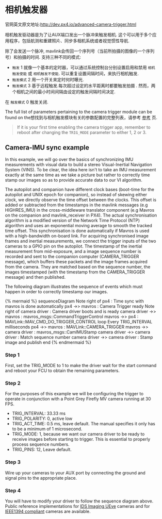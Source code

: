 # 相机触发器

官网英文原文地址:http://dev.px4.io/advanced-camera-trigger.html

相机触发驱动器是为了让AUX端口发出一个脉冲来触发相机. 这个可以用于多个应用程序，包括航测和重建照片、同步多相机系统或者视觉惯性导航.

除了会发送一个脉冲, mavlink会传回一个序列号（当前所拍摄的图像的一个序列号）和拍摄的时间.
支持三种不同的模式:

- `触发` 1 就像一个基本的定时器，可以通过系统控制台分别设置启用和禁用 `相机触发使能` 或 `相机触发不使能`. 可以重复设置间隔时间，来执行相机触发.
- `触发模式` 2 用一个开关来定时何时曝光.
- `触发模式` 3 基于远程触发.每次超过设定的水平距离时都要触发拍摄
. 然而，两个相机之间的最小时间间隔由设定的触发间隔时间决定.

在 `触发模式` 0 触发关闭.

The full list of parameters pertaining to the camera trigger module can be found
on the想找到与相机触发模块有关的参数配置的完整列表，请参考 [参考](https://pixhawk.org/firmware/parameters#camera_trigger) 页.


> If it is your first time enabling the camera trigger app, remember to reboot
after changing the `TRIG_MODE` parameter to either 1, 2 or 3.


## Camera-IMU sync example

In this example, we will go over the basics of synchronizing IMU measurements with visual data to build a stereo Visual-Inertial Navigation System (VINS). To be clear, the idea here isn't to take an IMU measurement exactly at the same time as we take a picture but rather to correctly time stamp our images so as to provide accurate data to our VI algorithm.

The autopilot and companion have different clock bases (boot-time for the autopilot and UNIX epoch for companion), so instead of skewing either clock, we directly observe the time offset between the clocks. This offset is added or subtracted from the timestamps in the mavlink messages (e.g HIGHRES_IMU) in the cross-middleware translator component (e.g Mavros on the companion and mavlink_receiver in PX4). The actual synchronisation algorithm is a modified version of the Network Time Protocol (NTP) algorithm and uses an exponential moving average to smooth the tracked time offset. This synchronisation is done automatically if Mavros is used with a high-bandwidth on-board link.
For acquiring synchronised image frames and inertial measurements, we connect the trigger inputs of the two cameras to a GPIO pin on the autopilot. The timestamp of the inertial measurement from mid-exposure, and a image sequence number is recorded and sent to the companion computer (CAMERA_TRIGGER message), which buffers these packets and the image frames acquired from the camera. They are matched based on the sequence number, the images timestamped (with the timestamp from the CAMERA_TRIGGER message) and then published.

The following diagram illustrates the sequence of events which must happen in order to correctly timestamp our images.

{% mermaid %}
sequenceDiagram
  Note right of px4 : Time sync with mavros is done automatically
  px4 ->> mavros : Camera Trigger ready
  Note right of camera driver : Camera driver boots and is ready
  camera driver ->> mavros : mavros_msgs::CommandTriggerControl
  mavros ->> px4 : MAVLink::MAV_CMD_DO_TRIGGER_CONTROL
  loop Every TRIG_INTERVAL milliseconds
  px4 ->> mavros : MAVLink::CAMERA_TRIGGER
  mavros ->> camera driver : mavros_msgs::CamIMUStamp
  camera driver ->> camera driver : Match sequence number
  camera driver ->> camera driver : Stamp image and publish
end
{% endmermaid %}

### Step 1

First, set the TRIG_MODE to 1 to make the driver wait for the start command and
reboot your FCU to obtain the remaining parameters.

### Step 2

For the purposes of this example we will be configuring the trigger to operate
in conjunction with a Point Grey Firefly MV camera running at 30 FPS.

- TRIG_INTERVAL: 33.33 ms
- TRIG_POLARITY: 0, active low
- TRIG_ACT_TIME: 0.5 ms, leave default. The manual specifies it only has to be a
  minimum of 1 microsecond.
- TRIG_MODE: 1, because we want our camera driver to be ready to receive images
  before starting to trigger. This is essential to properly process sequence
  numbers.
- TRIG_PINS: 12, Leave default.

### Step 3

Wire up your cameras to your AUX port by connecting the ground and signal pins to
the appropriate place.

### Step 4

You will have to modify your driver to follow the sequence diagram above. Public
reference implementations for [IDS Imaging UEye](https://github.com/ProjectArtemis/ueye_cam)
cameras and for [IEEE1394 compliant](https://github.com/andre-nguyen/camera1394) cameras are available.
